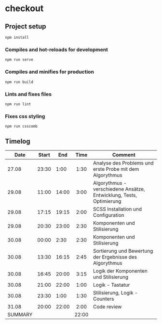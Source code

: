 # checkout

## Project setup

```
npm install
```

### Compiles and hot-reloads for development

```
npm run serve
```

### Compiles and minifies for production

```
npm run build
```

### Lints and fixes files

```
npm run lint
```

### Fixes css styling

```
npm run csscomb
```

## Timelog

| Date    | Start | End   | Time  | Comment                                                             |
| ------- | ----- | ----- | :---: | ------------------------------------------------------------------- |
| 27.08   | 23:30 | 1:00  | 1:30  | Analyse des Problems und erste Probe mit dem Algorythmus            |
| 29.08   | 11:00 | 14:00 | 3:00  | Algorythmus - verschiedene Ansätze, Entwicklung, Tests, Optimierung |
| 29.08   | 17:15 | 19:15 | 2:00  | SCSS Installation und Configuration                                 |
| 29.08   | 20:30 | 23:00 | 2:30  | Komponenten und Stilisierung                                        |
| 30.08   | 00:00 | 2:30  | 2:30  | Komponenten und Stilisierung                                        |
| 30.08   | 13:30 | 16:15 | 2:45  | Sortierung und Bewertung der Ergebnisse des Algorythmus             |
| 30.08   | 16:45 | 20:00 | 3:15  | Logik der Komponenten und Stilisierung                              |
| 30.08   | 21:00 | 22:00 | 1:00  | Logik - Tastatur                                                    |
| 30.08   | 23:30 | 1:00  | 1:30  | Stilisierung, Logik - Counters                                      |
| 31.08   | 20:00 | 22:00 | 2:00  | Code review                                                         |
| SUMMARY |       |       | 22:00 |                                                                     |
